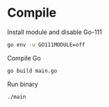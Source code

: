 # Compile

Install module and disable Go-111

```sh
go env -w GO111MODULE=off
```

Compile Go

```sh
go build main.go
```

Run binary

```sh
./main
```

